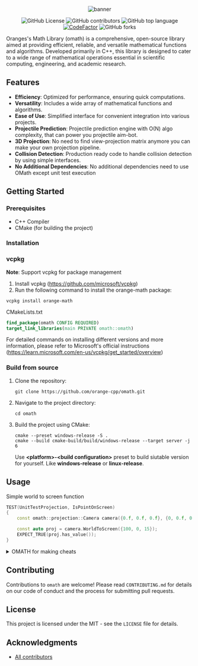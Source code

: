 <div align = center>

![banner](https://i.imgur.com/sjtpKi8.png)

![GitHub License](https://img.shields.io/github/license/orange-cpp/omath)
![GitHub contributors](https://img.shields.io/github/contributors/orange-cpp/omath)
![GitHub top language](https://img.shields.io/github/languages/top/orange-cpp/omath)
[![CodeFactor](https://www.codefactor.io/repository/github/orange-cpp/omath/badge)](https://www.codefactor.io/repository/github/orange-cpp/omath)
![GitHub forks](https://img.shields.io/github/forks/orange-cpp/omath)
</div>

Oranges's Math Library (omath) is a comprehensive, open-source library aimed at providing efficient, reliable, and versatile mathematical functions and algorithms. Developed primarily in C++, this library is designed to cater to a wide range of mathematical operations essential in scientific computing, engineering, and academic research.

## Features
- **Efficiency**: Optimized for performance, ensuring quick computations.
- **Versatility**: Includes a wide array of mathematical functions and algorithms.
- **Ease of Use**: Simplified interface for convenient integration into various projects.
- **Projectile Prediction**: Projectile prediction engine with O(N) algo complexity, that can power you projectile aim-bot.
- **3D Projection**: No need to find view-projection matrix anymore you can make your own projection pipeline.
- **Collision Detection**: Production ready code to handle collision detection by using simple interfaces.
- **No Additional Dependencies**: No additional dependencies need to use OMath except unit test execution

## Getting Started
### Prerequisites
- C++ Compiler
- CMake (for building the project)

### Installation
### vcpkg
**Note**: Support vcpkg for package management
1. Install vcpkg (https://github.com/microsoft/vcpkg)
2. Run the following command to install the orange-math package:
```
vcpkg install orange-math
```
CMakeLists.txt
```cmake
find_package(omath CONFIG REQUIRED)
target_link_libraries(main PRIVATE omath::omath)
```
For detailed commands on installing different versions and more information, please refer to Microsoft's official instructions (https://learn.microsoft.com/en-us/vcpkg/get_started/overview)
### Build from source
1. Clone the repository:
   ```
   git clone https://github.com/orange-cpp/omath.git
   ```
2. Navigate to the project directory:
   ```
   cd omath
   ```
3. Build the project using CMake:
   ```
   cmake --preset windows-release -S .
   cmake --build cmake-build/build/windows-release --target server -j 6
   ```
   Use **\<platform\>-\<build configuration\>** preset to build siutable version for yourself. Like **windows-release** or **linux-release**.
## Usage
Simple world to screen function
```c++
TEST(UnitTestProjection, IsPointOnScreen)
{
    const omath::projection::Camera camera({0.f, 0.f, 0.f}, {0, 0.f, 0.f} , {1920.f, 1080.f}, 110.f, 0.1f, 500.f);

    const auto proj = camera.WorldToScreen({100, 0, 15});
    EXPECT_TRUE(proj.has_value());
}
```

<details>
  <summary>OMATH for making cheats</summary>

With `omath/projection` module you can achieve simple ESP hack for powered by Source/Unreal/Unity engine games, like [Apex Legends](https://store.steampowered.com/app/1172470/Apex_Legends/).

![banner](https://i.imgur.com/lcJrfcZ.png)
![Watch Video](https://youtu.be/lM_NJ1yCunw?si=5E87OrQMeypxSJ3E)

</details>

## Contributing
Contributions to `omath` are welcome! Please read `CONTRIBUTING.md` for details on our code of conduct and the process for submitting pull requests.

## License
This project is licensed under the MIT - see the `LICENSE` file for details.

## Acknowledgments
-  [All contributors](https://github.com/orange-cpp/omath/graphs/contributors)
